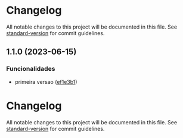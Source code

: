 # Changelog

All notable changes to this project will be documented in this file. See [standard-version](https://github.com/conventional-changelog/standard-version) for commit guidelines.

## 1.1.0 (2023-06-15)


### Funcionalidades

* primeira versao ([ef1e3b1](https://github.com/johnnyvaz/app-green-monitor/commit/ef1e3b1222c3fcfb61ec13928038e1dcac1a7434))

# Changelog

All notable changes to this project will be documented in this file. See [standard-version](https://github.com/conventional-changelog/standard-version) for commit guidelines.
